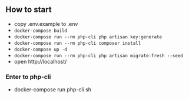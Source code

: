 ## How to start
- copy .env.example to .env
- `docker-compose build`
- `docker-compose run --rm php-cli php artisan key:generate`
- `docker-compose run --rm php-cli composer install`
- `docker-compose up -d`
- `docker-compose run --rm php-cli php artisan migrate:fresh --seed`
- open http://localhost/

### Enter to php-cli
- docker-compose run php-cli sh

